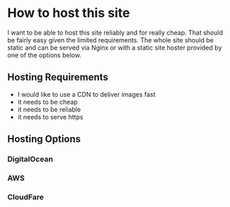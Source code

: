 # How to host this site
I want to be able to host this site reliably and for really cheap. That should be fairly easy given the limited requirements. The whole site should be static and can be served via Nginx or with a static site hoster provided by one of the options below.

## Hosting Requirements
 - I would like to use a CDN to deliver images fast
 - it needs to be cheap
 - it needs to be reliable
 - it needs to serve https

## Hosting Options
### DigitalOcean
### AWS
### CloudFare
